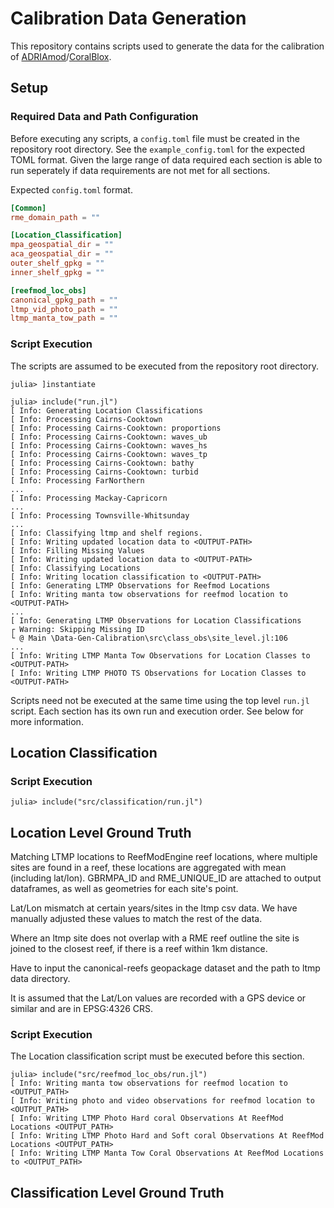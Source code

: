 # Calibration Data Generation

This repository contains scripts used to generate the data for the calibration of
[ADRIAmod](https://github.com/open-AIMS/ADRIA.jl)/[CoralBlox](https://github.com/open-AIMS/CoralBlox.jl).

## Setup

### Required Data and Path Configuration

Before executing any scripts, a `config.toml` file must be created in the repository root
directory. See the `example_config.toml` for the expected TOML format. Given the large range
of data required each section is able to run seperately if data requirements are not met for
all sections.

Expected `config.toml` format.

```toml
[Common]
rme_domain_path = ""

[Location_Classification]
mpa_geospatial_dir = ""
aca_geospatial_dir = ""
outer_shelf_gpkg = ""
inner_shelf_gpkg = ""

[reefmod_loc_obs]
canonical_gpkg_path = ""
ltmp_vid_photo_path = ""
ltmp_manta_tow_path = ""
```

### Script Execution

The scripts are assumed to be executed from the repository root directory.

```julia-repl
julia> ]instantiate

julia> include("run.jl")
[ Info: Generating Location Classifications
[ Info: Processing Cairns-Cooktown
[ Info: Processing Cairns-Cooktown: proportions
[ Info: Processing Cairns-Cooktown: waves_ub
[ Info: Processing Cairns-Cooktown: waves_hs
[ Info: Processing Cairns-Cooktown: waves_tp
[ Info: Processing Cairns-Cooktown: bathy
[ Info: Processing Cairns-Cooktown: turbid
[ Info: Processing FarNorthern
...
[ Info: Processing Mackay-Capricorn
...
[ Info: Processing Townsville-Whitsunday
...
[ Info: Classifying ltmp and shelf regions.
[ Info: Writing updated location data to <OUTPUT-PATH>
[ Info: Filling Missing Values
[ Info: Writing updated location data to <OUTPUT-PATH>
[ Info: Classifying Locations
[ Info: Writing location classification to <OUTPUT-PATH>
[ Info: Generating LTMP Observations for Reefmod Locations
[ Info: Writing manta tow observations for reefmod location to <OUTPUT-PATH>
...
[ Info: Generating LTMP Observations for Location Classifications
┌ Warning: Skipping Missing ID
└ @ Main \Data-Gen-Calibration\src\class_obs\site_level.jl:106
...
[ Info: Writing LTMP Manta Tow Observations for Location Classes to <OUTPUT-PATH>
[ Info: Writing LTMP PHOTO TS Observations for Location Classes to <OUTPUT-PATH>
```

Scripts need not be executed at the same time using the top level `run.jl` script. Each
section has its own run and execution order. See below for more information.

## Location Classification

### Script Execution

```julia-repl
julia> include("src/classification/run.jl")
```

## Location Level Ground Truth

[comment]: <> (The following was written by Ben Grier)

Matching LTMP locations to ReefModEngine reef locations, where multiple sites are found in a
reef, these locations are aggregated with mean (including lat/lon). GBRMPA_ID and
RME_UNIQUE_ID are attached to output dataframes, as well as geometries for each site's point.

Lat/Lon mismatch at certain years/sites in the ltmp csv data. We have manually adjusted
these values to match the rest of the data.

Where an ltmp site does not overlap with a RME reef outline the site is joined to the
closest reef, if there is a reef within 1km distance.

Have to input the canonical-reefs geopackage dataset and the path to ltmp data directory.

It is assumed that the Lat/Lon values are recorded with a GPS device or similar and are in
EPSG:4326 CRS.

[comment]: <> (Contribution by Ben Grier end here)

### Script Execution

The Location classification script must be executed before this section.

```julia-repl
julia> include("src/reefmod_loc_obs/run.jl")
[ Info: Writing manta tow observations for reefmod location to <OUTPUT_PATH>
[ Info: Writing photo and video observations for reefmod location to <OUTPUT_PATH>
[ Info: Writing LTMP Photo Hard coral Observations At ReefMod Locations <OUTPUT_PATH>
[ Info: Writing LTMP Photo Hard and Soft coral Observations At ReefMod Locations <OUTPUT_PATH>
[ Info: Writing LTMP Manta Tow Coral Observations At ReefMod Locations to <OUTPUT_PATH>
```

## Classification Level Ground Truth


